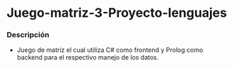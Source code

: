 # Juego-matriz-3-Proyecto-lenguajes

### Descripción
- Juego de matriz el cual utiliza C# como frontend y Prolog como backend para el respectivo manejo de los datos.
